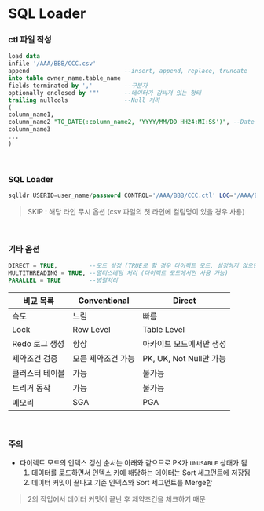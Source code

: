 SQL Loader
===

### ctl 파일 작성
```sql
load data
infile '/AAA/BBB/CCC.csv'
append                           --insert, append, replace, truncate
into table owner_name.table_name
fields terminated by ','         --구분자
optionally enclosed by '"'       --데이터가 감싸져 있는 형태
trailing nullcols                --Null 처리
(
column_name1,
column_name2 "TO_DATE(:column_name2, 'YYYY/MM/DD HH24:MI:SS')", --Date 처리
column_name3
...
)
```

<br>

### SQL Loader
```sql
sqlldr USERID=user_name/password CONTROL='/AAA/BBB/CCC.ctl' LOG='/AAA/BBB/CCC.log' SKIP=1
```
>SKIP : 해당 라인 무시 옵션 (csv 파일의 첫 라인에 컬럼명이 있을 경우 사용)

<br>

### 기타 옵션
```sql
DIRECT = TRUE,         --모드 설정 (TRUE로 할 경우 다이렉트 모드, 설정하지 않으면 Conventional 모드)
MULTITHREADING = TRUE, --멀티스레딩 처리 (다이렉트 모드에서만 사용 가능)
PARALLEL = TRUE        --병렬처리
```

|비교 목록|Conventional|Direct|
|-|-|-|
|속도|느림|빠름|
|Lock|Row Level|Table Level|
|Redo 로그 생성|항상|아카이브 모드에서만 생성|
|제약조건 검증|모든 제약조건 가능|PK, UK, Not Null만 가능|
|클러스터 테이블|가능|불가능|
|트리거 동작|가능|불가능|
|메모리|SGA|PGA|

<br>

### 주의
* 다이렉트 모드의 인덱스 갱신 순서는 아래와 같으므로 PK가 `UNUSABLE` 상태가 됨
  1. 데이터를 로드하면서 인덱스 키에 해당하는 데이터는 Sort 세그먼트에 저장됨
  1. 데이터 커밋이 끝나고 기존 인덱스와 Sort 세그먼트를 Merge함
>2의 작업에서 데이터 커밋이 끝난 후 제약조건을 체크하기 때문

<br>
